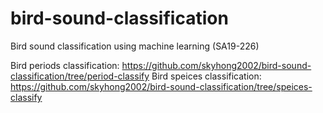 # bird-sound-classification
Bird sound classification using machine learning (SA19-226)

Bird periods classification: https://github.com/skyhong2002/bird-sound-classification/tree/period-classify
Bird speices classification: https://github.com/skyhong2002/bird-sound-classification/tree/speices-classify
